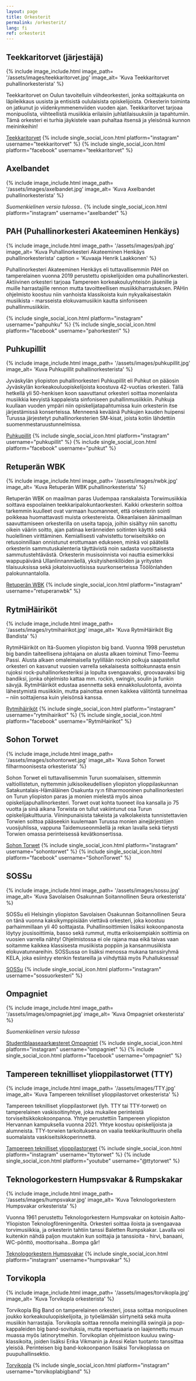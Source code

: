 ```yaml
---
layout: page
title: Orkesterit
permalink: /orkesterit/
lang: fi
ref: orkesterit
---
```

## Teekkaritorvet (järjestäjä)
{% include image_include.html
  image_path= '/assets/images/teekkaritorvet.jpg'
  image_alt= 'Kuva Teekkaritorvet puhallinorkesterista'
%}

Teekkaritorvet on Oulun tavoitelluin viihdeorkesteri, jonka soittajakunta on läpileikkaus uusista ja entisistä oululaisista opiskelijoista. Orkesterin toiminta on jatkunut jo viidenkymmenenviiden vuoden ajan. Teekkaritorvet tarjoaa monipuolista, viihteellistä musiikkia erilaisiin juhlatilaisuuksiin ja tapahtumiin. Tämä orkesteri ei turhia jäykistele vaan puhaltaa itsensä ja yleisönsä kunnon meininkeihin!

[Teekkaritorvet](https://www.teekkaritorvet.com/)
{% include single_social_icon.html platform="instagram" username="teekkaritorvet" %}
{% include single_social_icon.html platform="facebook" username="teekkaritorvet" %}

## Axelbandet

{% include image_include.html
  image_path= '/assets/images/axelbandet.jpg'
  image_alt= 'Kuva Axelbandet puhallinorkesterista'
%}

*Suomenkielinen versio tulossa..*
{% include single_social_icon.html platform="instagram" username="axelbandet" %}

## PAH (Puhallinorkesteri Akateeminen Henkäys)

{% include image_include.html
  image_path= '/assets/images/pah.jpg'
  image_alt= 'Kuva Puhallinorkesteri Akateeminen Henkäys puhallinorkesterista'
  caption = 'Kuvaaja Henrik Laakkonen'
%}

Puhallinorkesteri Akateeminen Henkäys eli tuttavallisemmin PAH on tamperelainen vuonna 2019 perustettu opiskelijoiden oma puhallinorkesteri. Aktiivinen orkesteri tarjoaa Tampereen korkeakouluyhteisön jäsenille ja muille harrastajille rennon mutta tavoitteellisen musiikkiharrastuksen. PAHin ohjelmisto koostuu niin vanhoista klassikoista kuin nykyaikaisestakin musiikista - marsseista elokuvamusiikin kautta sinfoniseen puhallinmusiikkiin.

{% include single_social_icon.html platform="instagram" username="pahpuhku" %}
{% include single_social_icon.html platform="facebook" username="pahorkesteri" %}

## Puhkupillit
 
{% include image_include.html
  image_path= '/assets/images/puhkupillit.jpg'
  image_alt= 'Kuva Puhkupillit puhallinorkesterista'
%}

Jyväskylän yliopiston puhallinorkesteri Puhkupillit eli Puhkut on pääosin Jyväskylän korkeakouluopiskelijoista koostuva 42-vuotias orkesteri. Tällä hetkellä yli 50-henkisen koon saavuttanut orkesteri soittaa monenlaista musiikkia kevyistä kappaleista sinfoniseen puhallinmusiikkiin. Puhkuja kuullaan vuoden ympäri niin opiskelijatapahtumissa kuin orkesterin itse järjestämissä konserteissa. Menneenä keväänä Puhkujen kauden huipensi Turussa järjestetyt puhallinorkesterien SM-kisat, joista kotiin lähdettiin suomenmestaruustunnelmissa.

[Puhkupillit](https://www.puhkupillit.fi/)
{% include single_social_icon.html platform="instagram" username="puhkupillit" %}
{% include single_social_icon.html platform="facebook" username="puhkut" %}

## Retuperän WBK

{% include image_include.html
  image_path= '/assets/images/rwbk.jpg'
  image_alt= 'Kuva Retuperän WBK puhallinorkesterista'
%}

Retuperän WBK on maailman paras Uudempaa ranskalaista Torwimusiikkia soittava espoolainen teekkaripalokuntaorkesteri. Kaikki orkesterin soittoa tarkemmin kuulleet ovat varmaan huomanneet, että orkesterin sointi poikkeaa huomattavasti muista orkestereista. Oikeanlaisen äänimaailman saavuttamiseen orkesterilla on useita tapoja, joihin sisältyy niin sanottu oikein väärin soitto, ajan patinaa keränneiden soitinten käyttö sekä huolellinen virittäminen. Kemiallisesti vahvistettu torwiseitsikko on retusoinnillaan onnistunut erottumaan edukseen, minkä voi päätellä orkesterin sammutuskalenteria täyttävistä noin sadasta vuosittaisesta sammutustehtävästä. Orkesterin musisoinnista voi nauttia esimerkiksi wappupäivänä Ullanlinnanmäellä, yksityishenkilöiden ja yritysten tilaisuuksissa sekä jokatoisvuotisissa suurkonserteissa Töölönlahden palokunnantalolla.

[Retuperän WBK](https://rwbk.fi/)
{% include single_social_icon.html platform="instagram" username="retuperanwbk" %}

## RytmiHäiriköt

{% include image_include.html
  image_path= '/assets/images/rytmihairikot.jpg'
  image_alt= 'Kuva RytmiHäiriköt Big Bandista'
%}

RytmiHäiriköt on Itä-Suomen yliopiston big band. Vuonna 1998  perustetun big bandin taiteellisena johtajana on alusta alkaen toiminut Timo-Teemu Passi. Alusta alkaen omaleimaisella tyylillään rockin polkuja saapastellut orkesteri on kasvanut vuosien varrella sekalaisesta soittokunnasta  ensin rujoksi rock-puhallinorkesteriksi ja lopulta svengaavaksi, groovaavaksi big bandiksi, jonka ohjelmisto kattaa mm. rockin, swingin, soulin ja funkin sävyjä. 
RytmiHäiriköt edustaa asennetta sekä ennakkoluulotonta, avointa lähestymistä musiikkiin, mutta painottaa ennen kaikkea välitöntä tunnelmaa – niin soittajiensa kuin yleisönsä kanssa. 

[Rytmihäiriköt](https://www.rytmihairikot.fi/)
{% include single_social_icon.html platform="instagram" username="rytmihairikot" %}
{% include single_social_icon.html platform="facebook" username="RytmiHairikot" %}

## Sohon Torwet

{% include image_include.html
  image_path= '/assets/images/sohontorwet.jpg'
  image_alt= 'Kuva Sohon Torwet filharmoonisesta orkesterista'
%}

Sohon Torwet eli tuttavallisemmin Turun suomalaisen, sittemmin valtiollistetun, nyttemmin julkisoikeudellisen yliopiston ylioppilaskunnan Satakuntalais-Hämäläinen Osakunta ry:n filharmooninen puhallinorkesteri on Turun yliopiston paras ja monien mielestä myös ainoa opiskelijapuhallinorkesteri. Torwet ovat kohta tuoneet iloa kansalla jo 75 vuotta ja sinä aikana Torwista on tullut vakiintunut osa Turun opiskelijakulttuuria. Viininpunaisista takeista ja valkolakeista tunnistettavien Torwien soittoa pääseekin kuulemaan Turussa monien ainejärjestöjen vuosijuhlissa, vappuna Taidemuseonmäellä ja rekan lavalla sekä tietysti Torwien omassa perinteisessä kevätkonsertissa.

[Sohon Torwet](https://sohontorwet.com/)
{% include single_social_icon.html platform="instagram" username="sohontorwet" %}
{% include single_social_icon.html platform="facebook" username="SohonTorwet" %}

## SOSSu

{% include image_include.html
  image_path= '/assets/images/sossu.jpg'
  image_alt= 'Kuva Savolaisen Osakunnan Soitannollinen Seura orkesterista'
%}

SOSSu eli Helsingin yliopiston Savolaisen Osakunnan Soitannollinen Seura on tänä vuonna kaksikymppisiään viettävä orkesteri, joka koostuu parhaimmillaan yli 40 soittajasta. Puhallinsoittimien lisäksi kokoonpanosta löytyy jousisoittimia, basso sekä rummut, mutta erikoisempiakin soittimia on vuosien varrella nähty! Ohjelmistossa ei ole rajana maa eikä taivas vaan soitamme kaikkea klassisesta musiikista poppiin ja kansanmusiikista elokuvatunnareihin. SOSSussa on lisäksi menossa mukana tanssiryhmä KELA, joka esiintyy etenkin festareilla ja viihdyttää myös Puhalluksessa!

[SOSSu](https://sossu-orkesteri.fi/)
{% include single_social_icon.html platform="instagram" username="sossuorkesteri" %}

## Ompagniet

{% include image_include.html
  image_path= '/assets/images/ompagniet.jpg'
  image_alt= 'Kuva Ompagniet orkesterista'
%}

*Suomenkielinen versio tulossa*

[Studentblaaseaarkæsteret Ompagniet](https://www.samfunnetuit.no/)
{% include single_social_icon.html platform="instagram" username="ompagniet" %}
{% include single_social_icon.html platform="facebook" username="ompagniet" %}

## Tampereen teknilliset ylioppilastorwet (TTY)

{% include image_include.html
  image_path= '/assets/images/TTY.jpg'
  image_alt= 'Kuva Tampereen teknilliset ylioppilastorvet orkesterista'
%}

Tampereen teknilliset ylioppilastorwet (lyh. TTY tai TTY-torwet) on tamperelainen vaskisoitinyhtye, joka mukailee perinteistä torviseitsikkokokoonpanoa. Yhtye perustettiin Tampereen yliopiston Hervannan kampuksella vuonna 2021. Yhtye koostuu opiskelijoista ja alumneista. TTY-torwien tarkoituksena on vaalia teekkarikulttuurin ohella suomalaista vaskiseitsikkoperinnettä.

[Tampereen teknilliset ylioppilastorwet](https://www.ttytorwet.fi/)
{% include single_social_icon.html platform="instagram" username="ttytorwet" %}
{% include single_social_icon.html platform="youtube" username="@ttytorwet" %}


## Teknologorkestern Humpsvakar & Rumpskakar

{% include image_include.html
  image_path= '/assets/images/humpsvakar.jpg'
  image_alt= 'Kuva Teknologorkestern Humpsvakar orkesterista'
%}

Vuonna 1961 perustettu Teknologorkestern Humpsvakar on kotoisin Aalto-Yliopiston Teknologföreningenilta. Orkesteri soittaa iloista ja svengaavaa torvimusiikkia, ja orkesterin tahtiin tanssi Baletten Rumpskakar. Lavalla voi kuitenkin nähdä paljon muutakin kun soittajia ja tanssioita - hirvi, banaani, WC-pönttö, moottorisaha...Bompa går!

[Teknologorkestern Humpsvakar](https://humpsvakar.fi/)
{% include single_social_icon.html platform="instagram" username="humpsvakar" %}

## Torvikopla

{% include image_include.html
  image_path= '/assets/images/torvikopla.jpg'
  image_alt= 'Kuva Torvikopla orkesterista'
%}

Torvikopla Big Band on tamperelainen orkesteri, jossa soittaa monipuolinen joukko korkeakouluopiskelijoita, jo työelämään siirtyneitä sekä muita musiikin harrastajia. Torvikopla soittaa rennolla meiningillä swingiä ja pop-kappaleiden big band-sovituksia, mutta repertuaaria on laajennettu muun muassa myös latinorytmeihin. Torvikoplan ohjelmistoon kuuluu swing-klassikoita, joiden lisäksi Erika Vikmanin ja Anssi Kelan tuotanto tanssittaa yleisöä. Perinteisen big band-kokoonpanon lisäksi Torvikoplassa on puupuhallinsektio. 

[Torvikopla](https://torvikopla.fi/)
{% include single_social_icon.html platform="instagram" username="torvikoplabigband" %}